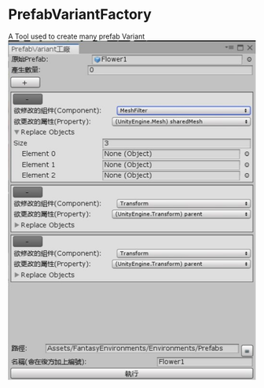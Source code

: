 # PrefabVariantFactory
A Tool used to create many prefab Variant
![image]({8E8DCD70-37B7-41CA-9857-277963DC3F02}.png.jpg)
